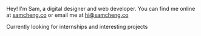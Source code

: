 Hey! I'm Sam, a digital designer and web developer. You can find me online at [samcheng.co](https://www.samcheng.co) or email me at hi@samcheng.co

Currently looking for internships and interesting projects
